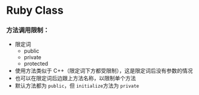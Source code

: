 # Ruby Class

### 方法调用限制：

- 限定词
  - public
  - private
  - protected
- 使用方法类似于 C++（限定词下方都受限制），这是限定词后没有参数的情况
- 也可以在限定词后边跟上方法名称，以限制单个方法
- 默认方法都为 `public`，但 `initialize`方法为 `private`
